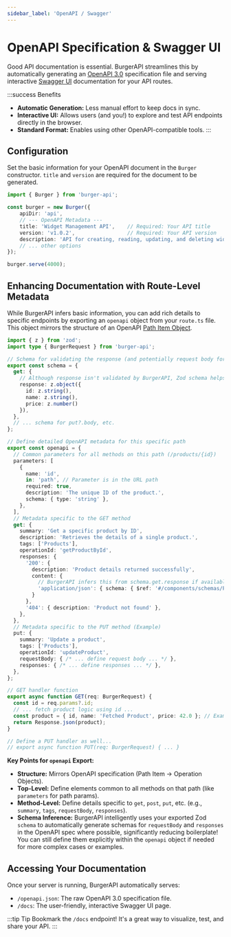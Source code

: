 ```yaml
---
sidebar_label: 'OpenAPI / Swagger'
---
```


# OpenAPI Specification & Swagger UI

Good API documentation is essential. BurgerAPI streamlines this by automatically generating an [OpenAPI 3.0](https://swagger.io/specification/) specification file and serving interactive [Swagger UI](https://swagger.io/tools/swagger-ui/) documentation for your API routes.

:::success Benefits
*   **Automatic Generation:** Less manual effort to keep docs in sync.
*   **Interactive UI:** Allows users (and you!) to explore and test API endpoints directly in the browser.
*   **Standard Format:** Enables using other OpenAPI-compatible tools.
:::

## Configuration

Set the basic information for your OpenAPI document in the `Burger` constructor. `title` and `version` are required for the document to be generated.

```typescript title="index.ts"
import { Burger } from 'burger-api';

const burger = new Burger({
    apiDir: 'api',
    // --- OpenAPI Metadata --- 
    title: 'Widget Management API',    // Required: Your API title
    version: 'v1.0.2',                 // Required: Your API version
    description: 'API for creating, reading, updating, and deleting widgets.', // Optional
    // ... other options
});

burger.serve(4000);
```

## Enhancing Documentation with Route-Level Metadata

While BurgerAPI infers basic information, you can add rich details to specific endpoints by exporting an `openapi` object from your `route.ts` file. This object mirrors the structure of an OpenAPI [Path Item Object](https://swagger.io/specification/#path-item-object).

```typescript title="api/products/[id]/route.ts"
import { z } from 'zod';
import type { BurgerRequest } from 'burger-api';

// Schema for validating the response (and potentially request body for PUT)
export const schema = {
  get: {
    // Although response isn't validated by BurgerAPI, Zod schema helps OpenAPI
    response: z.object({ 
      id: z.string(), 
      name: z.string(), 
      price: z.number() 
    }), 
  },
  // ... schema for put?.body, etc. 
};

// Define detailed OpenAPI metadata for this specific path
export const openapi = {
  // Common parameters for all methods on this path (/products/{id})
  parameters: [
    {
      name: 'id',
      in: 'path', // Parameter is in the URL path
      required: true,
      description: 'The unique ID of the product.',
      schema: { type: 'string' },
    },
  ],
  // Metadata specific to the GET method
  get: {
    summary: 'Get a specific product by ID',
    description: 'Retrieves the details of a single product.',
    tags: ['Products'],
    operationId: 'getProductById',
    responses: {
      '200': {
        description: 'Product details returned successfully',
        content: {
          // BurgerAPI infers this from schema.get.response if available
          'application/json': { schema: { $ref: '#/components/schemas/Product' } } 
        }
      },
      '404': { description: 'Product not found' },
    },
  },
  // Metadata specific to the PUT method (Example)
  put: {
    summary: 'Update a product',
    tags: ['Products'],
    operationId: 'updateProduct',
    requestBody: { /* ... define request body ... */ },
    responses: { /* ... define responses ... */ },
  },
};

// GET handler function
export async function GET(req: BurgerRequest) {
  const id = req.params?.id;
  // ... fetch product logic using id ...
  const product = { id, name: 'Fetched Product', price: 42.0 }; // Example data
  return Response.json(product);
}

// Define a PUT handler as well...
// export async function PUT(req: BurgerRequest) { ... }
```

**Key Points for `openapi` Export:**

*   **Structure:** Mirrors OpenAPI specification (Path Item -> Operation Objects).
*   **Top-Level:** Define elements common to all methods on that path (like `parameters` for path params).
*   **Method-Level:** Define details specific to `get`, `post`, `put`, etc. (e.g., `summary`, `tags`, `requestBody`, `responses`).
*   **Schema Inference:** BurgerAPI intelligently uses your exported Zod `schema` to automatically generate schemas for `requestBody` and `responses` in the OpenAPI spec where possible, significantly reducing boilerplate!
You can still define them explicitly within the `openapi` object if needed for more complex cases or examples.

## Accessing Your Documentation

Once your server is running, BurgerAPI automatically serves:

*   `/openapi.json`: The raw OpenAPI 3.0 specification file.
*   `/docs`: The user-friendly, interactive Swagger UI page.

:::tip Tip
Bookmark the `/docs` endpoint! It's a great way to visualize, test, and share your API.
::: 